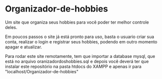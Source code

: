 # Organizador-de-hobbies
Um site que organiza seus hobbies para você poder ter melhor controle deles.

Em poucos passos o site já está pronto para uso, basta o usuario criar sua conta, realizar o login e registrar seus hobbies, podendo em outro momento apagar e atualizar.

Para rodar este site remotamente, tem que importar a database mysql, que está no arquivo oranizadordoshobbies.sql e depois você deverá ter que instalar este repositório na pasta htdocs do XAMPP e apenas ir para "localhost/Organizador-de-hobbies"

